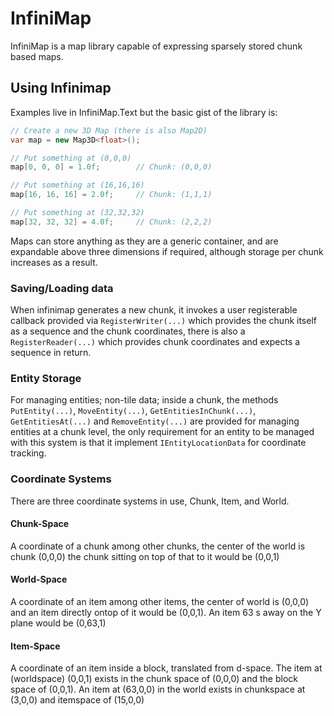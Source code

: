 # InfiniMap

InfiniMap is a map library capable of expressing sparsely stored chunk based maps. 

## Using Infinimap

Examples live in InfiniMap.Text but the basic gist of the library is:

```csharp
// Create a new 3D Map (there is also Map2D)
var map = new Map3D<float>();

// Put something at (0,0,0)
map[0, 0, 0] = 1.0f;        // Chunk: (0,0,0)

// Put something at (16,16,16)
map[16, 16, 16] = 2.0f;     // Chunk: (1,1,1)

// Put something at (32,32,32)
map[32, 32, 32] = 4.0f;     // Chunk: (2,2,2)
```

Maps can store anything as they are a generic container, and are expandable above three dimensions if required, although storage per chunk increases as a result.

### Saving/Loading data

When infinimap generates a new chunk, it invokes a user registerable callback provided via `RegisterWriter(...)` which provides the chunk itself as a sequence and the chunk coordinates, there is also a `RegisterReader(...)` which provides chunk coordinates and expects a sequence in return.

### Entity Storage

For managing entities; non-tile data; inside a chunk, the methods `PutEntity(...)`, `MoveEntity(...)`, `GetEntitiesInChunk(...)`, `GetEntitiesAt(...)` and `RemoveEntity(...)` are provided for managing entities at a chunk level, the only requirement for an entity to be managed with this system is that it implement `IEntityLocationData` for coordinate tracking.

### Coordinate Systems

There are three coordinate systems in use, Chunk, Item, and World.

#### Chunk-Space
A coordinate of a chunk among other chunks, the center of the world is chunk (0,0,0) the chunk sitting on top of that to it would be (0,0,1)

#### World-Space
A coordinate of an item among other items, the center of world is (0,0,0) and an item directly ontop of it would be (0,0,1). An item 63 s away on the Y plane would be (0,63,1)

#### Item-Space
A coordinate of an item inside a block, translated from d-space. The item at (worldspace) (0,0,1) exists in the chunk space of (0,0,0) and the block space of (0,0,1). An item at (63,0,0) in the world exists in chunkspace at (3,0,0) and itemspace of (15,0,0)
